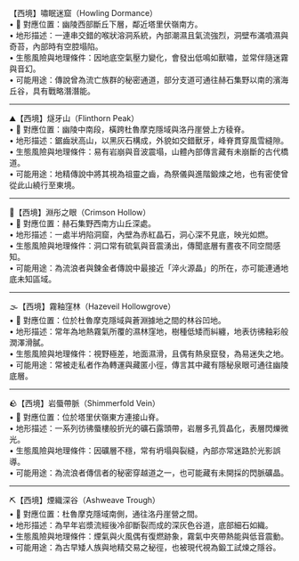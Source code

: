 
【西境】嘯眠迷窟（Howling Dormance）  
• 📌 對應位置：幽陵西部斷丘下層，鄰近塔里伏嶺南方。  
• 地形描述：一連串交錯的喉狀溶洞系統，內部潮濕且氣流強烈，洞壁布滿噴濕與奇苔，內部時有空腔塌陷。  
• 生態風險與地理條件：因地底空氣壓力變化，會發出低鳴如獸嘯，並常伴隨迷霧與音幻。  
• 可能用途：傳說曾為流亡族群的秘密通道，部分支道可通往赫石集野以南的濱海丘谷，具有戰略潛潛能。  
________________________________________  
⛰️【西境】燧牙山（Flinthorn Peak）  
• 📌 對應位置：幽陵中南段，橫跨杜魯摩克隱域與洛丹崖營上方稜脊。  
• 地形描述：鋸齒狀高山，以黑灰石構成，外貌如交錯獸牙，峰脊貫穿風雪縫隙。  
• 生態風險與地理條件：易有岩崩與音波震塌，山體內部傳言藏有未崩斷的古代橋道。  
• 可能用途：地精傳說中將其視為祖靈之齒，為祭儀與進階鍛煉之地，也有密使曾從此山繞行至東境。  
________________________________________  
🔮【西境】淵彤之眼（Crimson Hollow）  
• 📌 對應位置：赫石集野西南方山丘深處。  
• 地形描述：一處半坍陷洞窟，內壁為赤紅晶石，洞心深不見底，映光如燃。  
• 生態風險與地理條件：洞口常有硫氣與音震湧出，傳聞底層有晝夜不同空間感知。  
• 可能用途：為流浪者與鍊金者傳說中最接近「淬火源晶」的所在，亦可能連通地底未知區域。  
________________________________________  
🌫️【西境】霧釉窪林（Hazeveil Hollowgrove）  
• 📌 對應位置：位於杜魯摩克隱域與蒼淵據地之間的林谷凹地。  
• 地形描述：常年為地熱霧氣所覆的濕林窪地，樹種低矮而糾纏，地表彷彿釉彩般潤澤滑膩。  
• 生態風險與地理條件：視野極差，地面濕滑，且偶有熱泉竄發，為易迷失之地。  
• 可能用途：常被走私者作為轉運與藏匿小徑，傳言其中藏有隱秘泉眼可通往幽陵底層。  
________________________________________  
🪨【西境】岩蜃帶脈（Shimmerfold Vein）  
• 📌 對應位置：位於塔里伏嶺東方連接山脊。  
• 地形描述：一系列彷彿蜃樓般折光的礦石露頭帶，岩層多孔質晶化，表層閃爍微光。  
• 生態風險與地理條件：因礦層不穩，常有坍塌與裂縫，內部亦常迷路於光影誤導。  
• 可能用途：為流浪者傳信者的秘密穿越道之一，也可能藏有未開採的閃脈礦晶。  
________________________________________  
⛏️【西境】煙織深谷（Ashweave Trough）  
• 📌 對應位置：杜魯摩克隱域南側，通往洛丹崖營之間。  
• 地形描述：為早年岩漿流經後冷卻斷裂而成的深灰色谷道，底部細石如織。  
• 生態風險與地理條件：煙氣與火風偶有復燃跡象，霧氣中夾帶熱能與低音震動。  
• 可能用途：為古早矮人族與地精交易之秘徑，也被現代視為鍛工試煉之隱谷。  
